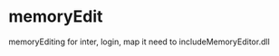 # memoryEdit #######################
memoryEditing for inter, login, map
it need to includeMemoryEditor.dll
